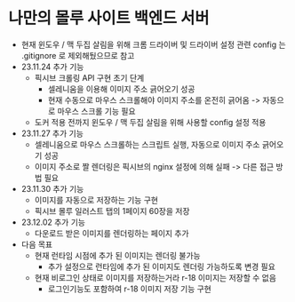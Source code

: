# 나만의 몰루 사이트 백엔드 서버
- 현재 윈도우 / 맥 두집 살림을 위해 크롬 드라이버 및 드라이버 설정 관련 config 는<br/>
  .gitignore 로 제외해뒀으므로 참고
- 23.11.24 추가 기능
  - 픽시브 크롤링 API 구현 초기 단계
    - 셀레니움을 이용해 이미지 주소 긁어오기 성공
    - 현재 수동으로 마우스 스크롤해야 이미지 주소를 온전히 긁어옴
      -> 자동으로 마우스 스크롤 기능 필요
  - 도커 적용 전까지 윈도우 / 맥 두집 살림을 위해 사용할 config 설정 적용
- 23.11.27 추가 기능
  - 셀레니움으로 마우스 스크롤하는 스크립트 실행, 자동으로 이미지 주소 긁어오기 성공
  - 이미지 주소로 짤 렌더링은 픽시브의 nginx 설정에 의해 실패
    -> 다른 접근 방법 필요
- 23.11.30 추가 기능
  - 이미지를 자동으로 저장하는 기능 구현
  - 픽시브 몰루 일러스트 탭의 1페이지 60장을 저장
- 23.12.02 추가 기능
  - 다운로드 받은 이미지를 렌더링하는 페이지 추가
- 다음 목표
  - 현재 런타임 시점에 추가 된 이미지는 렌더링 불가능
    - 추가 설정으로 런타임에 추가 된 이미지도 렌더링 가능하도록 변경 필요
  - 현재 비로그인 상태로 이미지를 저장하는거라 r-18 이미지는 저장할 수 없음
    - 로그인기능도 포함하여 r-18 이미지 저장 기능 구현
